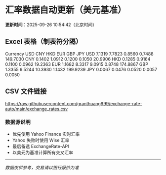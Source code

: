 # 汇率数据自动更新（美元基准）

**更新时间**：2025-09-26 10:54:42（北京时间）

## Excel 表格（制表符分隔）

Currency	USD	CNY	HKD	EUR	GBP	JPY
USD		7.1319	7.7823	0.8560	0.7488	149.7030
CNY	0.1402		1.0912	0.1200	0.1050	20.9906
HKD	0.1285	0.9164		0.1100	0.0962	19.2363
EUR	1.1682	8.3317	9.0915		0.8748	174.8867
GBP	1.3355	9.5244	10.3930	1.1432		199.9239
JPY	0.0067	0.0476	0.0520	0.0057	0.0050	

## CSV 文件链接

https://raw.githubusercontent.com/granthuang999/exchange-rate-auto/main/exchange_rates.csv

### 数据源说明
- 优先使用 Yahoo Finance 实时汇率
- Yahoo 失败时使用 Wise 汇率
- 最后备选 ExchangeRate-API
- 以美元为基准计算所有交叉汇率

---
*数据仅供参考，交易请以银行报价为准*
